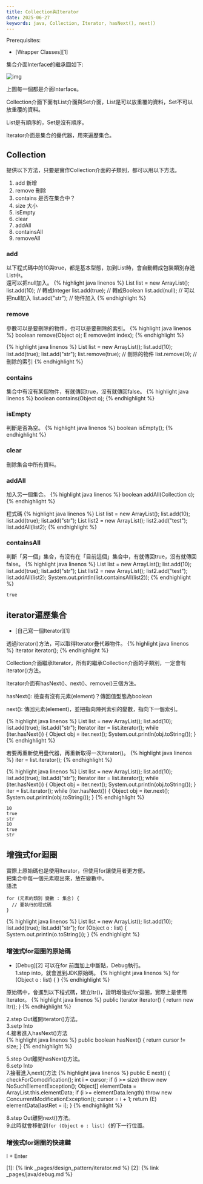 ```yaml
---
title: Collection與Iterator
date: 2025-06-27
keywords: java, Collection, Iterator, hasNext(), next()
---
```

Prerequisites:

- [Wrapper Classes][1]

集合介面Interface的繼承圖如下:

![img]({{site.imgurl}}/java/.png)

上圖每一個都是介面Interface。

Collection介面下面有List介面與Set介面，List是可以放重覆的資料，Set不可以放重覆的資料。

List是有順序的，Set是沒有順序。

Iterator介面是集合的疊代器，用來遍歷集合。

## Collection
提供以下方法，只要是實作Collection介面的子類別，都可以用以下方法。<br>

1. add 新增
2. remove 刪除
3. contains 是否在集合中？
4. size 大小
5. isEmpty
6. clear
7. addAll
8. containsAll
9. removeAll

### add
以下程式碼中的10與true，都是基本型態，加到List時，會自動轉成包裝類別存進List中。<br>
還可以把null加入。
{% highlight java linenos %}
List list = new ArrayList();
list.add(10);    // 轉成Integer
list.add(true);  // 轉成Boolean
list.add(null);  // 可以把null加入
list.add("str"); // 物件加入
{% endhighlight %}

### remove
參數可以是要刪除的物件，也可以是要刪除的索引。
{% highlight java linenos %}
boolean remove(Object o);
E remove(int index);
{% endhighlight %}

{% highlight java linenos %}
List list = new ArrayList();
list.add(10);
list.add(true);
list.add("str");
list.remove(true); // 刪除的物件
list.remove(0);    // 刪除的索引
{% endhighlight %}

### contains
集合中有沒有某個物件，有就傳回true，沒有就傳回false。
{% highlight java linenos %}
boolean contains(Object o);
{% endhighlight %}

### isEmpty
判斷是否為空。
{% highlight java linenos %}
boolean isEmpty();
{% endhighlight %}

### clear
刪除集合中所有資料。

### addAll
加入另一個集合。
{% highlight java linenos %}
boolean addAll(Collection c);
{% endhighlight %}

程式碼
{% highlight java linenos %}
List list = new ArrayList();
list.add(10);
list.add(true);
list.add("str");
List list2 = new ArrayList();
list2.add("test");
list.addAll(list2);
{% endhighlight %}

### containsAll
判斷「另一個」集合，有沒有在「目前這個」集合中，有就傳回true，沒有就傳回false。
{% highlight java linenos %}
List list = new ArrayList();
list.add(10);
list.add(true);
list.add("str");
List list2 = new ArrayList();
list2.add("test");
list.addAll(list2);
System.out.println(list.containsAll(list2));
{% endhighlight %}
```
true
```

## iterator遍歷集合
- [自己寫一個Iterator][1]

透過iterator()方法，可以取得Iterator疊代器物件。
{% highlight java linenos %}
Iterator<E> iterator();
{% endhighlight %}

Collection介面繼承Iterator，所有的繼承Collection介面的子類別，一定會有iterator()方法。

Iterator介面有hasNext()、next()、remove()三個方法。

hasNext(): 檢查有沒有元素(element)？傳回值型態為boolean

next(): 傳回元素(element)，並把指向陣列索引的變數，指向下一個索引。

{% highlight java linenos %}
List list = new ArrayList();
list.add(10);
list.add(true);
list.add("str");
Iterator iter = list.iterator();
while (iter.hasNext()) {
    Object obj = iter.next();
    System.out.println(obj.toString());
}
{% endhighlight %}

若要再重新使用疊代器，再重新取得一次iterator()。
{% highlight java linenos %}
iter = list.iterator();
{% endhighlight %}

{% highlight java linenos %}
List list = new ArrayList();
list.add(10);
list.add(true);
list.add("str");
Iterator iter = list.iterator();
while (iter.hasNext()) {
  Object obj = iter.next();
  System.out.println(obj.toString());
}
iter = list.iterator();
while (iter.hasNext()) {
  Object obj = iter.next();
  System.out.println(obj.toString());
}
{% endhighlight %}
```
10
true
str
10
true
str
```

## 增強式for迴圈
實際上原始碼也是使用Iterator，但使用for讓使用者更方便。<br>
把集合中每一個元素取出來，放在變數中。<br>
語法
```
for (元素的類別 變數 : 集合) {
  // 要執行的程式碼
}
```

{% highlight java linenos %}
List list = new ArrayList();
list.add(10);
list.add(true);
list.add("str");
for (Object o : list) {
  System.out.println(o.toString());
}
{% endhighlight %}

### 增強式for迴圈的原始碼
- [Debug][2]
可以在for 前面加上中斷點，Debug執行。<br>
1.step into，就會進到JDK原始碼。
{% highlight java linenos %}
for (Object o : list) {
}
{% endhighlight %}

原始碼中，會進到以下程式碼，建立Itr()，證明增強式for迴圈，實際上是使用Iterator。
{% highlight java linenos %}
    public Iterator<E> iterator() {
        return new Itr();
    }
{% endhighlight %}

2.step Out離開iterator()方法。<br>
3.setp Into<br>
4.接著進入hasNext()方法<br>
{% highlight java linenos %}
public boolean hasNext() {
    return cursor != size;
}
{% endhighlight %}

5.step Out離開hasNext()方法。<br>
6.setp Into<br>
7.接著進入next()方法
{% highlight java linenos %}
public E next() {
    checkForComodification();
    int i = cursor;
    if (i >= size)
        throw new NoSuchElementException();
    Object[] elementData = ArrayList.this.elementData;
    if (i >= elementData.length)
        throw new ConcurrentModificationException();
    cursor = i + 1;
    return (E) elementData[lastRet = i];
}
{% endhighlight %}

8.step Out離開next()方法。<br>
9.此時就會移動到`for (Object o : list) {`的下一行位置。<br>

### 增強式for迴圈的快速鍵
I \+ Enter




[1]: {% link _pages/design_pattern/iterator.md %}
[2]: {% link _pages/java/debug.md %}